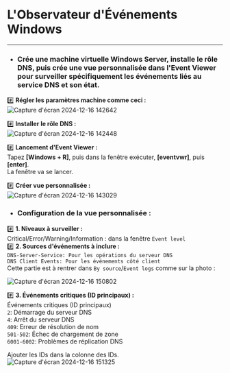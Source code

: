# L'Observateur d'Événements Windows  
---

* ### Crée une machine virtuelle Windows Server, installe le rôle DNS, puis crée une vue personnalisée dans l'Event Viewer pour surveiller spécifiquement les événements liés au service DNS et son état.  

:hash: **Régler les paramètres machine comme ceci :**  
![Capture d'écran 2024-12-16 142642](https://github.com/user-attachments/assets/89f49b09-2e15-4d0b-8a9d-9079e2cd4a07)  

:hash: **Installer le rôle DNS :**  
![Capture d'écran 2024-12-16 142448](https://github.com/user-attachments/assets/e84ac490-85c2-4f8b-b8e6-7f131fab3865)  

:hash: **Lancement d'Event Viewer :**  
Tapez **[Windows + R]**, puis dans la fenêtre exécuter, **[eventvwr]**, puis **[enter]**.  
La fenêtre va se lancer.  

:hash: **Créer vue personnalisée :**  
![Capture d'écran 2024-12-16 143029](https://github.com/user-attachments/assets/629023b3-c732-4f35-a804-98ec57b52297)  

* ### Configuration de la vue personnalisée :  
:hash: **1. Niveaux à surveiller :**  
Critical/Error/Warning/Information : dans la fenêtre ``Event level``  
:hash: **2. Sources d'événements à inclure :**  
``DNS-Server-Service: Pour les opérations du serveur DNS``  
``DNS Client Events: Pour les événements côté client``  
Cette partie est à rentrer dans `By source`/`Event logs` comme sur la photo :  

![Capture d'écran 2024-12-16 150802](https://github.com/user-attachments/assets/6a33079e-ef7b-4e86-9892-5305fb7805ba)

:hash: **3. Événements critiques (ID principaux) :**  
Événements critiques (ID principaux)  
``2``: Démarrage du serveur DNS  
``4``: Arrêt du serveur DNS  
``409``: Erreur de résolution de nom  
``501-502``: Échec de chargement de zone  
``6001-6002``: Problèmes de réplication DNS  

Ajouter les IDs dans la colonne des IDs.  
![Capture d'écran 2024-12-16 151325](https://github.com/user-attachments/assets/4fbb529f-3bae-486a-b184-c95f1671d278)  

